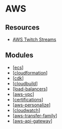 AWS
===

Resources
---

- [AWS Twitch Streams
    ](https://aws.amazon.com/developer/community/live-video)

Modules
---

- [[ecs]]
- [[cloudformation]]
- [[cdk]]
- [[cloudbuild]]
- [[load-balancers]]
- [[aws-vpc]]
- [[certifications]]
- [[aws-personalize]]
- [[cloudwatch]]
- [[aws-transfer-family]]
- [[aws-api-gateway]]

[//begin]: # "Autogenerated link references for markdown compatibility"
[ecs]: ecs/ecs.md "ECS"
[cloudformation]: cloudformation/cloudformation.md "CloudFormation"
[cdk]: cdk/cdk.md "CDK"
[cloudbuild]: cloudbuild/cloudbuild.md "CloudBuild"
[load-balancers]: load-balancers/load-balancers.md "Load Balancers"
[aws-vpc]: vpc/aws-vpc.md "AWS VPC"
[certifications]: certifications/certifications.md "Certifications"
[aws-personalize]: aws-personalize/aws-personalize.md "AWS Personalize"
[cloudwatch]: cloudwatch/cloudwatch.md "CloudWatch"
[aws-transfer-family]: aws-transfer-family/aws-transfer-family.md "AWS Transfer Family"
[aws-api-gateway]: aws-api-gateway/aws-api-gateway.md "aws-api-gateway"
[//end]: # "Autogenerated link references"
